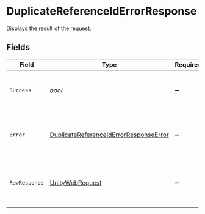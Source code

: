 # DuplicateReferenceIdErrorResponse

Displays the result of the request.


## Fields

| Field                                                                                                            | Type                                                                                                             | Required                                                                                                         | Description                                                                                                      | Example                                                                                                          |
| ---------------------------------------------------------------------------------------------------------------- | ---------------------------------------------------------------------------------------------------------------- | ---------------------------------------------------------------------------------------------------------------- | ---------------------------------------------------------------------------------------------------------------- | ---------------------------------------------------------------------------------------------------------------- |
| `Success`                                                                                                        | *bool*                                                                                                           | :heavy_minus_sign:                                                                                               | Demonstrates whether the request is successful or not.                                                           | false                                                                                                            |
| `Error`                                                                                                          | [DuplicateReferenceIdErrorResponseError](../../Models/Components/DuplicateReferenceIdErrorResponseError.md)      | :heavy_minus_sign:                                                                                               | Displays details about the reasons behind the request's failure.                                                 |                                                                                                                  |
| `RawResponse`                                                                                                    | [UnityWebRequest](https://docs.unity3d.com/2021.3/Documentation/ScriptReference/Networking.UnityWebRequest.html) | :heavy_minus_sign:                                                                                               | Raw HTTP response; suitable for custom response parsing                                                          |                                                                                                                  |